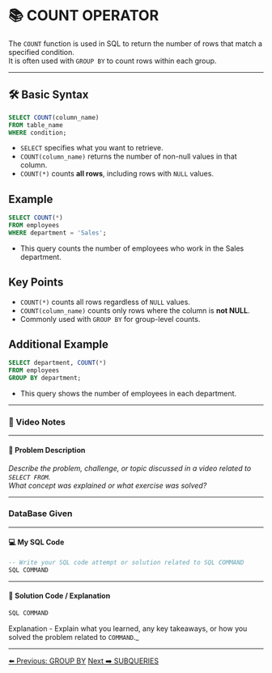 <!-- markdownlint-disable MD033 -->
<!-- markdownlint-disable MD004 -->

# 📚 COUNT OPERATOR

The `COUNT` function is used in SQL to return the number of rows that match a specified condition.  
It is often used with `GROUP BY` to count rows within each group.

---

## 🛠️ Basic Syntax

```sql
SELECT COUNT(column_name)
FROM table_name
WHERE condition;
```

- `SELECT` specifies what you want to retrieve.
- `COUNT(column_name)` returns the number of non-null values in that column.
- `COUNT(*)` counts **all rows**, including rows with `NULL` values.

## Example

```sql
SELECT COUNT(*) 
FROM employees 
WHERE department = 'Sales';
```

- This query counts the number of employees who work in the Sales department.

## Key Points

- `COUNT(*)` counts all rows regardless of `NULL` values.
- `COUNT(column_name)` counts only rows where the column is **not NULL**.
- Commonly used with `GROUP BY` for group-level counts.

## Additional Example

```sql
SELECT department, COUNT(*)
FROM employees
GROUP BY department;
```

- This query shows the number of employees in each department.

---

### 🎥 Video Notes

---

#### 📝 Problem Description

_Describe the problem, challenge, or topic discussed in a video related to `SELECT FROM`._  
_What concept was explained or what exercise was solved?_

---

### DataBase Given

---

#### 💻 My SQL Code

```sql
-- Write your SQL code attempt or solution related to SQL COMMAND
SQL COMMAND
```

---

#### 🧠 Solution Code / Explanation

```sql
SQL COMMAND
```

Explanation - Explain what you learned, any key takeaways, or how you solved the problem related to `COMMAND`._

---

[⬅️ Previous: GROUP BY](groupby.md)   [Next ➡️ SUBQUERIES](subqueries.md)

